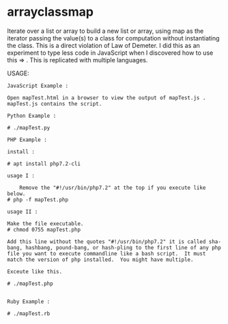 # arrayclassmap

Iterate over a list or array to build a new list or array, using map as the iterator passing the value(s) to a class for computation without instantiating the class.  This is a direct violation of Law of Demeter.  I did this as an experiment to type less code in JavaScript when I discovered how to use this => .  This is replicated with multiple languages.


USAGE:

	JavaScript Example :
	
	Open mapTest.html in a browser to view the output of mapTest.js .  mapTest.js contains the script.
	
	Python Example :	
	
	# ./mapTest.py
	
	PHP Example :	
	
	install :

	# apt install php7.2-cli

	usage I :
	
		Remove the "#!/usr/bin/php7.2" at the top if you execute like below.
	# php -f mapTest.php 

	usage II :
	
	Make the file executable.
	# chmod 0755 mapTest.php
	
	Add this line without the quotes "#!/usr/bin/php7.2" it is called sha-bang, hashbang, pound-bang, or hash-pling to the first line of any php file you want to execute commandline like a bash script.  It must match the version of php installed.  You might have multiple.
	
	Exceute like this.
	
	# ./mapTest.php 
	
		
	Ruby Example :
	
	# ./mapTest.rb
